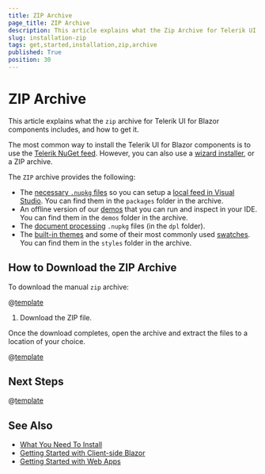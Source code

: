 ```yaml
---
title: ZIP Archive
page_title: ZIP Archive
description: This article explains what the Zip Archive for Telerik UI for Blazor components includes, and how to get it.
slug: installation-zip
tags: get,started,installation,zip,archive
published: True
position: 30
---
```


# ZIP Archive

This article explains what the `zip` archive for Telerik UI for Blazor components includes, and how to get it.

The most common way to install the Telerik UI for Blazor components is to use the [Telerik NuGet feed](slug:installation/nuget). However, you can also use a [wizard installer](slug:installation-msi), or a ZIP archive.

The `ZIP` archive provides the following:

* The [necessary `.nupkg` files](slug:getting-started/what-you-need) so you can setup a [local feed in Visual Studio](#set-up-a-local-nuget-feed-in-visual-studio). You can find them in the `packages` folder in the archive.
* An offline version of our [demos](https://demos.telerik.com/blazor-ui) that you can run and inspect in your IDE. You can find them in the `demos` folder in the archive.
* The [document processing](slug:dpl-in-blazor) `.nupkg` files (in the `dpl` folder).
* The [built-in themes](slug:themes-overview) and some of their most commonly used [swatches](slug:themes-overview#basics). You can find them in the `styles` folder in the archive.

## How to Download the ZIP Archive

To download the manual `zip` archive:

@[template](/_contentTemplates/common/get-started.md#navigate-account)

1. Download the ZIP file.

Once the download completes, open the archive and extract the files to a location of your choice.

@[template](/_contentTemplates/common/get-started.md#setup-local-feed-vs)

## Next Steps

@[template](/_contentTemplates/common/get-started.md#after-install)


## See Also

* [What You Need To Install](slug:getting-started/what-you-need)
* [Getting Started with Client-side Blazor](slug:getting-started/client-side)
* [Getting Started with Web Apps](slug:getting-started/web-app)